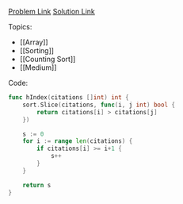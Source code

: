 [Problem Link](https://leetcode.com/problems/h-index)
[Solution Link](https://leetcode.com/problems/h-index/submissions/1747258816/)

Topics:
- [[Array]]
- [[Sorting]]
- [[Counting Sort]]
- [[Medium]]

Code:
```go
func hIndex(citations []int) int {
	sort.Slice(citations, func(i, j int) bool {
		return citations[i] > citations[j]
	})

	s := 0
	for i := range len(citations) {
		if citations[i] >= i+1 {
			s++
		}
	}

	return s
}
```